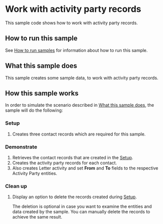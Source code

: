 
# Work with activity party records

This sample code shows how to work with activity party records.

## How to run this sample

See [How to run samples](../../../How-to-run-samples.md) for information about how to run this sample.

## What this sample does

This sample creates some sample data, to work with activity party records. 

## How this sample works

In order to simulate the scenario described in [What this sample does](#what-this-sample-does), the sample will do the following:

### Setup

1. Creates three contact records which are required for this sample.

### Demonstrate

1. Retrieves the contact records that are created in the [Setup](#Setup). 
2. Creates the activity party records for each contact.
3. Also creates Letter activity and set **From** and **To** fields to the respective Activity Party entities.

### Clean up

1. Display an option to delete the records created during [Setup](#setup).

    The deletion is optional in case you want to examine the entities and data created by the sample. You can manually delete the records to achieve the same result.
